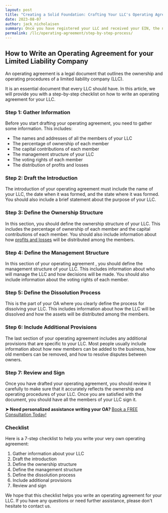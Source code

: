 ```yaml
---
layout: post
title: "Creating a Solid Foundation: Crafting Your LLC's Operating Agreement"
date: 2023-08-07
author: jack_nicholaisen
summary: Once you have registered your LLC and received your EIN, the next step in writing your company's Operating Agreement. In this article we tell you how to do just that.
permalink: /llc/operating-agreement/step-by-step-process/
---
```


## How to Write an Operating Agreement for your Limited Liability Company

An operating agreement is a legal document that outlines the ownership and operating procedures of a limited liability company (LLC). 

It is an essential document that every LLC should have. In this article, we will provide you with a step-by-step checklist on how to write an operating agreement for your LLC.

### Step 1: Gather Information

Before you start drafting your operating agreement, you need to gather some information. This includes:

-   The names and addresses of all the members of your LLC
-   The percentage of ownership of each member
-   The capital contributions of each member
-   The management structure of your LLC
-   The voting rights of each member
-   The distribution of profits and losses

### Step 2: Draft the Introduction

The introduction of your operating agreement must include the name of your LLC, the date when it was formed, and the state where it was formed. You should also include a brief statement about the purpose of your LLC.

### Step 3: Define the Ownership Structure

In this section, you should define the ownership structure of your LLC. This includes the percentage of ownership of each member and the capital contributions of each member. You should also include information about how [profits and losses](https://www.businessinitiative.org/paying-yourself-llc/) will be distributed among the members.

### Step 4: Define the Management Structure

In this section of your operating agreement , you should define the management structure of your LLC. This includes information about who will manage the LLC and how decisions will be made. You should also include information about the voting rights of each member.

### Step 5: Define the Dissolution Process

This is the part of your OA where you clearly define the process for dissolving your LLC. This includes information about how the LLC will be dissolved and how the assets will be distributed among the members.

### Step 6: Include Additional Provisions

The last section of your operating agreement includes any additional provisions that are specific to your LLC. Most people usually include information about how new members can be added to the business, how old members can be removed, and how to resolve disputes between owners.

### Step 7: Review and Sign

Once you have drafted your operating agreement, you should review it carefully to make sure that it accurately reflects the ownership and operating procedures of your LLC. Once you are satisfied with the document, you should have all the members of your LLC sign it.

<p>
<b>➤ Need personalized assistance writing your OA? </b> <!-- Calendly link widget begin --> <link href="https://assets.calendly.com/assets/external/widget.css" rel="stylesheet"><script src="https://assets.calendly.com/assets/external/widget.js" type="text/javascript" async></script>
<a href="" onclick="Calendly.initPopupWidget({url: 'https://calendly.com/businessinitiative/30-minute-consultation-call'});return false;">Book a FREE Consultation Today!</a><!-- Calendly link widget end -->
</p>

### Checklist

Here is a 7-step checklist to help you write your very own operating agreement:

1.  Gather information about your LLC
2.  Draft the introduction
3.  Define the ownership structure
4.  Define the management structure
5.  Define the dissolution process
6.  Include additional provisions
7.  Review and sign

We hope that this  checklist helps you write an operating agreement for your LLC. If you have any questions or need further assistance, please don't hesitate to contact us.